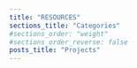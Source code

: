 ```yaml
---
title: "RESOURCES"
sections_title: "Categories"
#sections_order: "weight"
#sections_order_reverse: false
posts_title: "Projects"
---
```


